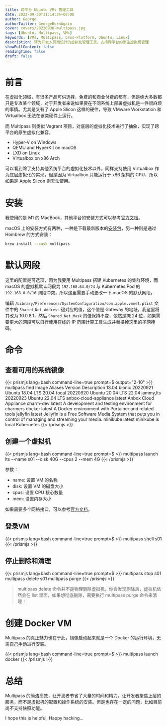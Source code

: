 ```yaml
---
title: 跨平台 Ubuntu VMs 管理工具
date: 2022-09-30T11:14:34+08:00
author: George
authorTwitter: GeorgeBornAgain
cover: covers/20220930-multipass.jpg
tags: [Ubuntu, Multipass, VMs]
keywords: [VMs, Multipass, Cros-Plotform, Ubuntu, Linux]
description: 转为开发人员而设计的虚拟化管理工具，支持跨平台的原生虚拟机管理
showFullContent: false
readingTime: false
draft: false
---
```


# 前言

在虚拟化领域，有很多产品可供选择，免费的和商业付费的都有，但是绝大多数都只是专攻某个领域，对于开发者来说如果要在不同系统上部署虚拟机是一件很麻烦的事情。尤其是又有了 Apple Slicon 这样的硬件，导致 VMware Workstation 和 Virtualbox 无法在该类硬件上运行。

而 Multipass 则类似 Vagrant 项目，对底层的虚拟化技术进行了抽象，实现了跨平台的原生虚拟化兼容。

* Hyper-V on Windows
* QEMU and HyperKit on macOS
* LXD on Linux
* Virtualbox on x86 Arch

可以看到除了支持其他系统平台的虚拟化技术以外，同样支持使用 Virtualbox 作为底层虚拟化的实现，但是因为 Virtualbox 只能运行于 x86 架构的 CPU，所以如果是 Apple Slicon 则无法使用。

# 安装

我使用的是 M1 的 MacBook，其他平台的安装方式可以参考[官方文档](https://multipass.run/install)。

macOS 上的安装方式有两种，一种是下载最新版本的[安装包](https://multipass.run/download/macos)，另一种则是通过 Hombrew 的方式安装：

```bash
brew install --cask multipass
```

# 默认网段

这里的配置是可选项，因为我要用 Multipass 搭建 Kubernetes 的集群环境，而 macOS 的虚拟机默认网段为 `192.168.64.0/24` 与 Kubernetes Pod 的 `192.168.0.0/16` 网段冲突，所以这里需要手动更改一下 macOS 的默认网段。

编辑 `/Library/Preferences/SystemConfiguration/com.apple.vmnet.plist` 文件中的 `Shared_Net_Address` 键对应的值，这个值是 Gateway 的地址。我这里将其改为 10.0.8.1，然后 `Shared_Net_Mask` 的值保持不变，依然是掩 24 位，如果需要更大的网段可以自行使用在线的 IP 范围计算工具生成并替换掉这里的子网掩码。

# 命令

## 查看可用的系统镜像

{{< prismjs lang=bash command-line=true prompt=$ output="2-10" >}}
multipass find
Image                       Aliases           Version          Description
18.04                       bionic            20220921         Ubuntu 18.04 LTS
20.04                       focal             20220920         Ubuntu 20.04 LTS
22.04                       jammy,lts         20220923         Ubuntu 22.04 LTS
anbox-cloud-appliance                         latest           Anbox Cloud Appliance
charm-dev                                     latest           A development and testing environment for charmers
docker                                        latest           A Docker environment with Portainer and related tools
jellyfin                                      latest           Jellyfin is a Free Software Media System that puts you in control of managing and streaming your media.
minikube                                      latest           minikube is local Kubernetes
{{< /prismjs >}}

## 创建一个虚拟机

{{< prismjs lang=bash command-line=true prompt=$ >}}
multipass launch lts --name s01 --disk 40G --cpus 2 --mem 4G
{{< /prismjs >}}

参数：
* name: 设置 VM 的名称
* disk: 设置 VM 的磁盘大小
* cpus: 设置 CPU 核心数量
* mem: 设置内存大小

如果需要多个网络接口，可以参考[官方文档](https://multipass.run/docs/create-an-instance#heading--create-an-instance-with-multiple-network-interfaces)。

## 登录VM

{{< prismjs lang=bash command-line=true prompt=$ >}}
multipass shell s01
{{< /prismjs >}}

## 停止删除和清理

{{< prismjs lang=bash command-line=true prompt=$ >}}
multipass stop s01
multipass delete s01
multipass purge
{{< /prismjs >}}

> multipass delete 命令并不是物理删除虚拟机，你会发现删除后，虚拟机依然会在 list 里面，如果想彻底删除，需要执行 multipass purge 命令来清理！

# 创建 Docker VM

Multipass 的真正魅力也在于此，镜像启动起来就是一个 Docker 的运行环境，无需自己手动进行安装。

{{< prismjs lang=bash command-line=true prompt=$ >}}
multipass launch docker
{{< /prismjs >}}

# 总结

Multipass 的简洁高效，让开发者节省了大量的时间和精力，让开发者聚焦上层的服务，而不是虚拟机的配置和操作系统的安装。但是也存在一定的问题，比如目前尚不支持快照功能。

I hope this is helpful, Happy hacking...
